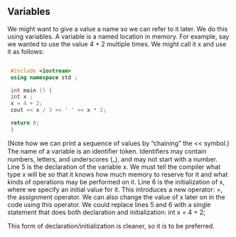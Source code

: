 ## Variables

We might want to give a value a name so we can refer to it later. We do this using variables.
A variable is a named location in memory.
For example, say we wanted to use the value 4 + 2 multiple times. We might call it x and
use it as follows:
```cpp

 #include <iostream>
 using namespace std ;

 int main () {
 int x ;
 x = 4 + 2;
 cout << x / 3 << ' ' << x * 2;

 return 0;
 }
 ```
(Note how we can print a sequence of values by “chaining” the << symbol.)
The name of a variable is an identiﬁer token. Identiﬁers may contain numbers, letters, and
underscores (_), and may not start with a number.
Line 5 is the declaration of the variable x. We must tell the compiler what type x will be
so that it knows how much memory to reserve for it and what kinds of operations may be
performed on it.
Line 6 is the initialization of x, where we specify an initial value for it. This introduces a
new operator: =, the assignment operator. We can also change the value of x later on in the
code using this operator.
We could replace lines 5 and 6 with a single statement that does both declaration and
initialization:
int x = 4 + 2;

This form of declaration/initialization is cleaner, so it is to be preferred.
